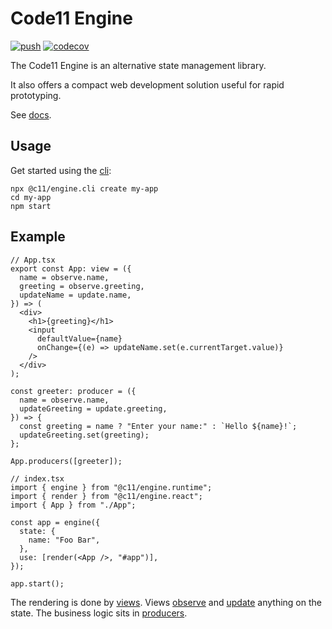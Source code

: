 # Code11 Engine

[![push](https://github.com/code11/engine/workflows/CI/badge.svg?branch=master&event=push)](https://github.com/code11/engine/actions)
[![codecov](https://codecov.io/gh/code11/engine/branch/master/graph/badge.svg?token=K3UZLXWOEK)](https://codecov.io/gh/code11/engine)

The Code11 Engine is an alternative state management library.

It also offers a compact web development solution useful for rapid prototyping.

See [docs](https://code11.github.io/engine/docs/).

## Usage

Get started using the [cli](https://code11.github.io/engine/docs/cli):

```
npx @c11/engine.cli create my-app
cd my-app
npm start
```

## Example

```tsx
// App.tsx
export const App: view = ({
  name = observe.name,
  greeting = observe.greeting,
  updateName = update.name,
}) => (
  <div>
    <h1>{greeting}</h1>
    <input
      defaultValue={name}
      onChange={(e) => updateName.set(e.currentTarget.value)}
    />
  </div>
);

const greeter: producer = ({
  name = observe.name,
  updateGreeting = update.greeting,
}) => {
  const greeting = name ? "Enter your name:" : `Hello ${name}!`;
  updateGreeting.set(greeting);
};

App.producers([greeter]);
```

```tsx
// index.tsx
import { engine } from "@c11/engine.runtime";
import { render } from "@c11/engine.react";
import { App } from "./App";

const app = engine({
  state: {
    name: "Foo Bar",
  },
  use: [render(<App />, "#app")],
});

app.start();
```

The rendering is done by [views](https://code11.github.io/engine/docs/api/view). Views [observe](https://code11.github.io/engine/docs/api/observe) 
and [update](https://code11.github.io/engine/docs/api/update) anything on the
state. The business logic sits in
[producers](https://code11.github.io/engine/docs/api/producer).

